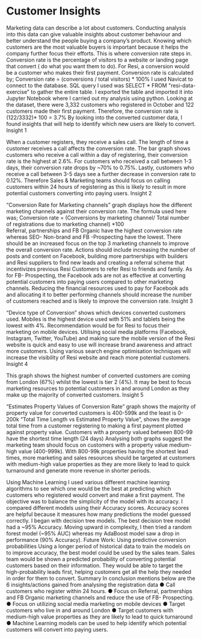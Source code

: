 # Customer Insights

Marketing data can describe a lot about customers. Conducting analysis into this data can give valuable insights about customer behaviour and better understand the people buying a company’s product.
Knowing which customers are the most valuable buyers is important because it helps the company further focus their efforts.
This is where conversion rate steps in. Conversion rate is the percentage of visitors to a website or landing page that convert ( do what you want them to do). For Resi, a conversion would be a customer who makes their first payment. Conversion rate is calculated by;
Conversion rate = (conversions / total visitors) * 100%
I used Navicat to connect to the database. SQL query I used was SELECT * FROM "resi-data-exercise" to gather the entire table. I exported the table and imported it into Jupyter Notebook where I carried out my analysis using python.
Looking at the dataset, there were 3,332 customers who registered in October and 122 customers made their first payment. Therefore, the conversion rate is (122/3332)* 100 = 3.7%
By looking into the converted customer data, I found insights that will help to identify which new users are likely to convert.
Insight 1

When a customer registers, they receive a sales call. The length of time a customer receives a call affects the conversion rate. The bar graph shows customers who receive a call within a day of registering, their conversion rate is the highest at 2.6%. For customers who received a call between 1-3 days, their conversion rate drops by ~70% to 0.75%. Lastly, customers who receive a call between 3-5 days see a further decrease in conversion rate to 0.12%. 
Therefore Sales & Marketing teams should focus on calling customers within 24 hours of registering as this is likely to result in more potential customers converting into paying users.
Insight 2
 
“Conversion Rate for Marketing channels” graph displays how the different marketing channels against their conversion rate. The formula used here was;
Conversion rate = (Conversions by marketing channel/ Total number of registrations due to marketing channel) *100  
Referral, partnerships and FB Organic have the highest conversion rate whereas SEO- Non-brand and FB -Prospecting have the lowest. There should be an increased focus on the top 3 marketing channels to improve the overall conversion rate. Actions should include increasing the number of posts and content on Facebook, building more partnerships with builders and Resi suppliers to find new leads and creating a referral scheme that incentivizes previous Resi Customers to refer Resi to friends and family.
As for FB- Prospecting, the Facebook ads are not as effective at converting potential customers into paying users compared to other marketing channels. Reducing the financial resources used to pay for Facebook ads and allocating it to better performing channels should increase the number of customers reached and is likely to improve the conversion rate. 
Insight 3 

“Device type of Conversion” shows which devices converted customers used. Mobiles is the highest device used with 51% and tablets being the lowest with 4%. Recommendation would be for Resi to focus their marketing on mobile devices. 
Utilising social media platforms (Facebook, Instagram, Twitter, YouTube) and making sure the mobile version of the Resi website is quick and easy to use will increase brand awareness and attract more customers. Using various search engine optimisation techniques will increase the visibility of Resi website and reach more potential customers.
Insight 4
 
This graph shows the highest number of converted customers are coming from London (67%) whilst the lowest is tier 2 (4%). It may be best to focus marketing resources to potential customers in and around London as they make up the majority of converted customers.
Insight 5 
 
“Estimates Property Values of Conversion Rate” graph shows the majority of property value for converted customers is 400-599k and the least is 0-200k
“Total Time Length vs Estimated Property Value”, shows the average total time from a customer registering to making a first payment plotted against property value. Customers with a property valued between 800-99 have the shortest time length (24 days) 
Analysing both graphs suggest the marketing team should focus on customers with a property value medium-high value (400-999k). With 800-99k properties having the shortest lead times, more marketing and sales resources should be targeted at customers with medium-high value properties as they are more likely to lead to quick turnaround and generate more revenue in shorter periods.  

Using Machine Learning 
I used various different machine learning algorithms to see which one would be the best at predicting which customers who registered would convert and make a first payment. The objective was to balance the simplicity of the model with its accuracy.
I compared different models using their Accuracy scores. Accuracy scores are helpful because it measures how many predictions the model guessed correctly.
I began with decision tree models. The best decision tree model had a ~95% Accuracy. Moving upward in complexity, I then tried a random forest model (~95% AUC) whereas my AdaBoost model saw a drop in performance (90% Accuracy).
Future Work: Using predictive conversion probabilities
Using a longer period of historical data to train the models on to improve accuracy, the best model could be used by the sales team. Sales team would be shown a predicted probability of converting potential customers based on their information. They would be able to target the high-probability leads first, helping customers get all the help they needed in order for them to convert.
Summary
In conclusion mentions below are the 6 insights/actions gained from analysing the registration data
●	Call customers who register within 24 hours.
●	Focus on Referral, partnerships and FB Organic marketing channels and reduce the use of FB- Prospecting.
●	Focus on utilizing social media marketing on mobile devices 
●	Target customers who live in and around London
●	Target customers with medium-high value properties as they are likely to lead to quick turnaround
●	Machine Learning models can be used to help identify which potential customers will convert into paying users.
